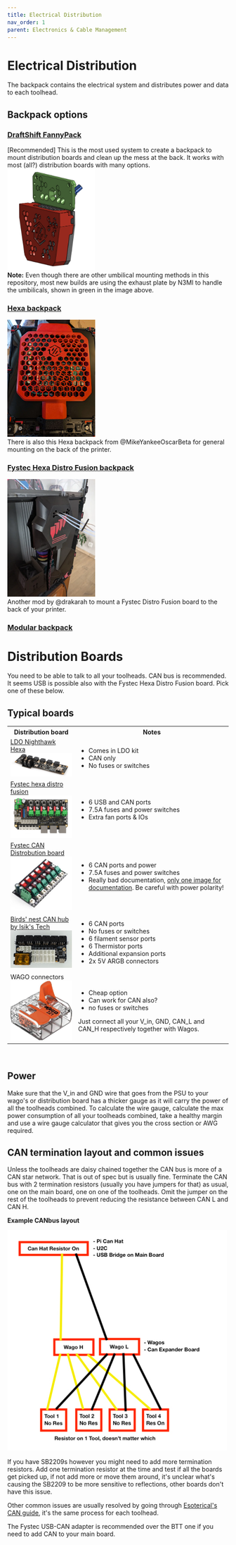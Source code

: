 ```yaml
---
title: Electrical Distribution
nav_order: 1
parent: Electronics & Cable Management
---
```

<!-- Use the page layout at TOC.md:  https://github.com/sdylewski/StealthChanger/blob/main/docs/TOC.md -->

# Electrical Distribution
The backpack contains the electrical system and distributes power and data to each toolhead. 

## Backpack options

### [DraftShift FannyPack](https://github.com/DraftShift/CableManagement/tree/main/FannyPack)
[Recommended] This is the most used system to create a backpack to mount distribution boards and clean up the mess at the back. It works with most (all?) distribution boards with many options. <br>
<img src="../media/CableManagement/FP_cover.png" width="200"><br>
<b>Note:</b>  Even though there are other umbilical mounting methods in this repository, most new builds are using the exhaust plate by N3MI to handle the umbilicals, shown in green in the image above.

### [Hexa backpack](https://github.com/MikeYankeeOscarBeta/hexabackpack)
<img src="../media/CableManagement/hexabackpack_n3mi_pic2.jpg" width="200"> <br>
There is also this Hexa backpack from @MikeYankeeOscarBeta for general mounting on the back of the printer.

### [Fystec Hexa Distro Fusion backpack](https://www.printables.com/model/1366367-fysetc-hexa-distro-fusion-backpack)
[<img src="../media/CableManagement/fystec_hexa_fusion_backpack.png" width=200>](https://www.printables.com/model/1366367-fysetc-hexa-distro-fusion-backpack)<br>
Another mod by @drakarah to mount a Fystec Distro Fusion board to the back of your printer.

### [Modular backpack](https://github.com/onsimon/modular-backpack)


# Distribution Boards
You need to be able to talk to all your toolheads. CAN bus is recommended. It seems USB is possible also with the Fystec Hexa Distro Fusion board. Pick one of these below.
## Typical boards

<table>
	<tr><th>Distribution board</th><th>Notes</th></tr>
	<tr><td><a href="https://docs.ldomotors.com/en/Toolboard/Nitehawk-Hexa">LDO Nighthawk Hexa</a><br>
		<img src="../media/CableManagement/nitehawk_hexa_3.jpg" width=200></td>
		<td><ul><li>Comes in LDO kit</li>
			<li>CAN only</li>
			<li>No fuses or switches</li>
		</ul></td></tr>
	<tr><td><a href="https://wiki.fysetc.com/docs/hexa_distro_fusion">Fystec hexa distro fusion</a><br>
		<img src="../media/CableManagement/Fystec_hexa_distro_fusion.png" width=200></td>
		<td><ul><li>6 USB and CAN ports</li>
			<li>7.5A fuses and power switches</li>
			<li>Extra fan ports & IOs</li>
		</ul></td></tr>
	<tr><td><a href="">Fystec CAN Distrobution board</a><br>
		<img src="../media/CableManagement/Fystec_can_distribution.jpg" width=200></td><td><ul>
			<li>6 CAN ports and power</li>
			<li>7.5A fuses and power switches</li>
			<li>Really bad documentation, <a href="https://github.com/FYSETC/Tool-Distribution-Board/blob/main/TBD%20Wiring.jpg">only one image for documentation</a>. Be careful with power polarity!</li>
		</ul></td></tr>
	<tr><td><a href="https://store.isiks.tech/products/birds-nest-can">Birds' nest CAN hub by Isik's Tech</a><br>
		<img src="../media/CableManagement/Birds_nest_CAN.png" width=200></td>
		<td><ul><li>6 CAN ports</li>
			<li>No fuses or switches</li>
			<li>6 filament sensor ports</li>
			<li>6 Thermistor ports</li>
			<li>Additional expansion ports</li>
			<li>2x 5V ARGB connectors</li>
		</ul></td></tr>
	<tr><td>WAGO connectors<br>
	<img src="../media/CableManagement/wago.jpg" width="200"></td><td>
	<ul><li>Cheap option</li>
	<li>Can work for CAN also?</li>
	<li>no fuses or switches</li>
	</ul>
	Just connect all your V_in, GND, CAN_L and CAN_H respectively together with Wagos.
	</td></tr>
</table>
<br>


## Power
Make sure that the V_in and GND wire that goes from the PSU to your wago's or distribution board has a thicker gauge as it will carry the power of all the toolheads combined. To calculate the wire gauge, calculate the max power consumption of all your toolheads combined, take a healthy margin and use a wire gauge calculator that gives you the cross section or AWG required.


## CAN termination layout and common issues

Unless the toolheads are daisy chained together the CAN bus is more of a CAN star network. That is out of spec but is usually fine. Terminate the CAN bus with 2 termination resistors (usually you have jumpers for that) as usual, one on the main board, one on one of the toolheads. Omit the jumper on the rest of the toolheads to prevent reducing the resistance between CAN L and CAN H.


**Example CANbus layout**

![Example CANbus Layout](../media/CableManagement/can_example.jpg)

If you have SB2209s however you might need to add more termination resistors. Add one termination resistor at the time and test if all the boards get picked up, if not add more or move them around, it's unclear what's causing the SB2209 to be more sensitive to reflections, other boards don't have this issue.

Other common issues are usually resolved by going through [Esoterical's CAN guide](https://canbus.esoterical.online/), it's the same process for each toolhead.

The Fystec USB-CAN adapter is recommended over the BTT one if you need to add CAN to your main board.






